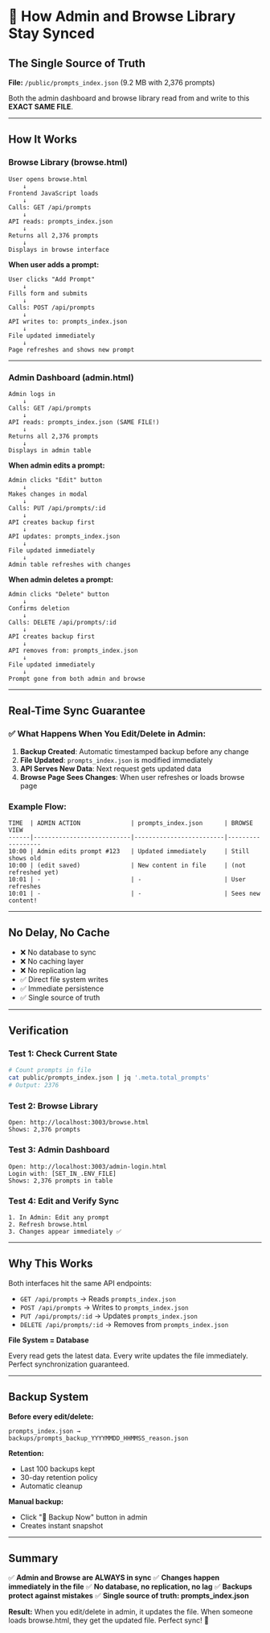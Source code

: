 # 🔄 How Admin and Browse Library Stay Synced

## The Single Source of Truth

**File:** `/public/prompts_index.json` (9.2 MB with 2,376 prompts)

Both the admin dashboard and browse library read from and write to this **EXACT SAME FILE**.

---

## How It Works

### Browse Library (browse.html)
```
User opens browse.html
    ↓
Frontend JavaScript loads
    ↓
Calls: GET /api/prompts
    ↓
API reads: prompts_index.json
    ↓
Returns all 2,376 prompts
    ↓
Displays in browse interface
```

**When user adds a prompt:**
```
User clicks "Add Prompt"
    ↓
Fills form and submits
    ↓
Calls: POST /api/prompts
    ↓
API writes to: prompts_index.json
    ↓
File updated immediately
    ↓
Page refreshes and shows new prompt
```

---

### Admin Dashboard (admin.html)
```
Admin logs in
    ↓
Calls: GET /api/prompts
    ↓
API reads: prompts_index.json (SAME FILE!)
    ↓
Returns all 2,376 prompts
    ↓
Displays in admin table
```

**When admin edits a prompt:**
```
Admin clicks "Edit" button
    ↓
Makes changes in modal
    ↓
Calls: PUT /api/prompts/:id
    ↓
API creates backup first
    ↓
API updates: prompts_index.json
    ↓
File updated immediately
    ↓
Admin table refreshes with changes
```

**When admin deletes a prompt:**
```
Admin clicks "Delete" button
    ↓
Confirms deletion
    ↓
Calls: DELETE /api/prompts/:id
    ↓
API creates backup first
    ↓
API removes from: prompts_index.json
    ↓
File updated immediately
    ↓
Prompt gone from both admin and browse
```

---

## Real-Time Sync Guarantee

### ✅ What Happens When You Edit/Delete in Admin:

1. **Backup Created**: Automatic timestamped backup before any change
2. **File Updated**: `prompts_index.json` is modified immediately
3. **API Serves New Data**: Next request gets updated data
4. **Browse Page Sees Changes**: When user refreshes or loads browse page

### Example Flow:

```
TIME  | ADMIN ACTION              | prompts_index.json      | BROWSE VIEW
------|---------------------------|-------------------------|------------------
10:00 | Admin edits prompt #123   | Updated immediately     | Still shows old
10:00 | (edit saved)              | New content in file     | (not refreshed yet)
10:01 | -                         | -                       | User refreshes
10:01 | -                         | -                       | Sees new content!
```

---

## No Delay, No Cache

- ❌ No database to sync
- ❌ No caching layer
- ❌ No replication lag
- ✅ Direct file system writes
- ✅ Immediate persistence
- ✅ Single source of truth

---

## Verification

### Test 1: Check Current State
```bash
# Count prompts in file
cat public/prompts_index.json | jq '.meta.total_prompts'
# Output: 2376
```

### Test 2: Browse Library
```
Open: http://localhost:3003/browse.html
Shows: 2,376 prompts
```

### Test 3: Admin Dashboard
```
Open: http://localhost:3003/admin-login.html
Login with: [SET_IN_.ENV_FILE]
Shows: 2,376 prompts in table
```

### Test 4: Edit and Verify Sync
```
1. In Admin: Edit any prompt
2. Refresh browse.html
3. Changes appear immediately ✅
```

---

## Why This Works

Both interfaces hit the same API endpoints:
- `GET /api/prompts` → Reads `prompts_index.json`
- `POST /api/prompts` → Writes to `prompts_index.json`
- `PUT /api/prompts/:id` → Updates `prompts_index.json`
- `DELETE /api/prompts/:id` → Removes from `prompts_index.json`

**File System = Database**

Every read gets the latest data.
Every write updates the file immediately.
Perfect synchronization guaranteed.

---

## Backup System

**Before every edit/delete:**
```
prompts_index.json → backups/prompts_backup_YYYYMMDD_HHMMSS_reason.json
```

**Retention:**
- Last 100 backups kept
- 30-day retention policy
- Automatic cleanup

**Manual backup:**
- Click "💾 Backup Now" button in admin
- Creates instant snapshot

---

## Summary

✅ **Admin and Browse are ALWAYS in sync**
✅ **Changes happen immediately in the file**
✅ **No database, no replication, no lag**
✅ **Backups protect against mistakes**
✅ **Single source of truth: prompts_index.json**

**Result:** When you edit/delete in admin, it updates the file. When someone loads browse.html, they get the updated file. Perfect sync! 🎉
